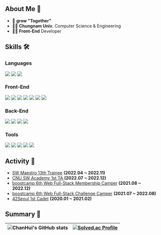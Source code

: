 ## About Me 👋 

- 🙌  __grow "Together"__
- 🧑‍🎓 __Chungnam Univ.__ Computer Science & Engineering
- 👨‍💻 __Front-End__ Developer

## Skills 🛠
### Languages
<img src="https://img.shields.io/badge/JavaScript-F7DF1E?style=flat-square&logo=JavaScript&logoColor=black"/> <img src="https://img.shields.io/badge/TypeScript-3178C6?style=flat-square&logo=TypeScript&logoColor=white"/> <img src="https://img.shields.io/badge/Python-3766AB?style=flat-square&logo=Python&logoColor=white"/>

### Front-End
<img src="https://img.shields.io/badge/HTML5-E34F26?style=flat-square&logo=HTML5&logoColor=white"/> <img src="https://img.shields.io/badge/CSS3-1572B6?style=flat-square&logo=CSS3&logoColor=white"/> <img src="https://img.shields.io/badge/React-61DAFB?style=flat-square&logo=React&logoColor=white"/> <img src="https://img.shields.io/badge/Webpack-8DD6F9?style=flat-square&logo=Webpack&logoColor=white"/> <img src="https://img.shields.io/badge/Recoil-000000?style=flat-square&logo=React&logoColor=white"/> <img src="https://img.shields.io/badge/StyledComponents-DB7093?style=flat-square&logo=styled-components&logoColor=white"/> <img src="https://img.shields.io/badge/next.js-000000?style=flat-square&logo=next.js&logoColor=white"/>
### Back-End
<img src="https://img.shields.io/badge/Node.js-339933?style=flat-square&logo=Node.js&logoColor=white"/> <img src="https://img.shields.io/badge/Express-000000?style=flat-square&logo=Express&logoColor=white"/> <img src="https://img.shields.io/badge/MySQL-4479A1?style=flat-square&logo=MySQL&logoColor=white"/> <img src="https://img.shields.io/badge/MongoDB-47A248?style=flat-square&logo=MongoDB&logoColor=white"/>
### Tools
<img src="https://img.shields.io/badge/Git-F05032?style=flat-square&logo=Git&logoColor=white"/> <img src="https://img.shields.io/badge/Github-181717?style=flat-square&logo=Github&logoColor=white"/>	<img src="https://img.shields.io/badge/Slack-4A154B?style=flat-square&logo=Slack&logoColor=white"/> <img src="https://img.shields.io/badge/Notion-000000?style=flat-square&logo=Notion&logoColor=white"/> <img src="https://img.shields.io/badge/Figma-F24E1E?style=flat-square&logo=Figma&logoColor=white"/>

## Activity 🌱

- <a href = https://www.swmaestro.org/sw/main/main.do> SW Maestro 13th Trainee</a> __(2022.04 ~ 2022.11)__
- <a href = http://swacademy.cnu.ac.kr> CNU SW Academy 1st TA </a> __(2022.07 ~ 2022.12)__
- <a href = https://boostcamp.connect.or.kr/> boostcamp 6th Web Full-Stack Membership Camper</a> __(2021.08 ~ 2022.12)__
- <a href = https://boostcamp.connect.or.kr/> boostcamp 6th Web Full-Stack Challenge Camper</a> __(2021.07 ~ 2022.08)__
- <a href = https://42seoul.kr/seoul42/main/view/> 42Seoul 1st Cadet</a> __(2020.01 ~ 2021.02)__

## Summary 🔭

|![ChanHui's GitHub stats](https://github-readme-stats.vercel.app/api?username=HanCiHu&show_icons=true&theme=highcontrast)|[![Solved.ac Profile](http://mazassumnida.wtf/api/v2/generate_badge?boj=kinm1596)](https://solved.ac/kinm1596/)|
| ------------- | ------------- |

